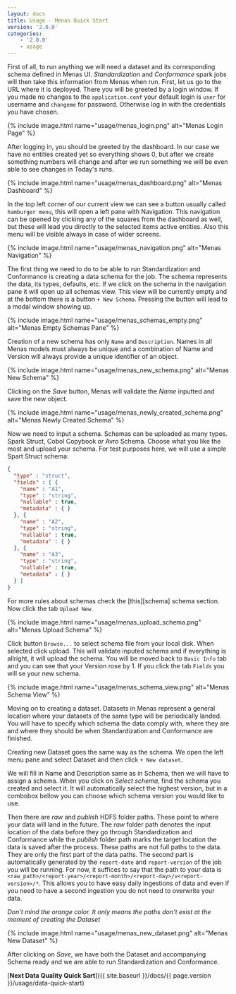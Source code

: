 ```yaml
---
layout: docs
title: Usage - Menas Quick Start
version: '2.0.0'
categories:
    - '2.0.0'
    - usage
---
```


First of all, to run anything we will need a dataset and its corresponding schema defined in Menas UI. _Standardization_ and _Conformance_ spark jobs will then take this information from Menas when run. First, let us go to the URL where it is deployed. There you will be greeted by a login window. If you made no changes to the `application.conf` your default login is `user` for username and `changeme` for password. Otherwise log in with the credentials you have chosen.

{% include image.html name="usage/menas_login.png" alt="Menas Login Page" %}

After logging in, you should be greeted by the dashboard. In our case we have no entities created yet so everything shows 0, but after we create something numbers will change and after we run something we will be even able to see changes in Today's runs.

{% include image.html name="usage/menas_dashboard.png" alt="Menas Dashboard" %}

In the top left corner of our current view we can see a button usually called `hamburger menu`, this will open a left pane with Navigation. This navigation can be opened by clicking any of the squares from the dashboard as well, but these will lead you directly to the selected items active entities. Also this menu will be visible always in case of wider screens.

{% include image.html name="usage/menas_navigation.png" alt="Menas Navigation" %}

The first thing we need to do to be able to run Standardization and Conformance is creating a data schema for the job. The schema represents the data, its types, defaults, etc. If we click on the schema in the navigation pane it will open up all schemas view. This view will be currently empty and at the bottom there is a button `+ New Schema`. Pressing the button will lead to a modal window showing up.

{% include image.html name="usage/menas_schemas_empty.png" alt="Menas Empty Schemas Pane" %}

Creation of a new schema has only `Name` and `Description`. Names in all Menas models must always be unique and a combination of Name and Version will always provide a unique identifier of an object.

{% include image.html name="usage/menas_new_schema.png" alt="Menas New Schema" %}

Clicking on the _Save_ button, Menas will validate the _Name_ inputted and save the new object.

{% include image.html name="usage/menas_newly_created_schema.png" alt="Menas Newly Created Schema" %}

Now we need to input a schema. Schemas can be uploaded as many types. Spark Struct, Cobol Copybook or Avro Schema. Choose what you like the most and upload your schema. For test purposes here, we will use a simple Spart Struct schema:

```json
{
  "type" : "struct",
  "fields" : [ {
    "name" : "A1",
    "type" : "string",
    "nullable" : true,
    "metadata" : { }
  }, {
    "name" : "A2",
    "type" : "string",
    "nullable" : true,
    "metadata" : { }
  }, {
    "name" : "A3",
    "type" : "string",
    "nullable" : true,
    "metadata" : { }
  } ]
}
```

For more rules about schemas check the [this][schema] schema section. Now click the tab `Upload New`.

{% include image.html name="usage/menas_upload_schema.png" alt="Menas Upload Schema" %}

Click button `Browse...` to select schema file from your local disk. When selected click upload. This will validate inputed schema and if everything is allright, it will upload the schema. You will be moved back to `Basic Info` tab and you can see that your Version rose by 1. If you click the tab `Fields` you will se your new schema.

{% include image.html name="usage/menas_schema_view.png" alt="Menas Schema View" %}

Moving on to creating a dataset. Datasets in Menas represent a general location where your datasets of the same type will be periodically landed. You will have to specify which schema the data comply with, where they are and where they should be when Standardization and Conformance are finished.

Creating new Dataset goes the same way as the schema. We open the left menu pane and select Dataset and then click `+ New dataset`.

We will fill in Name and Description same as in Schema, then we will have to assign a schema. When you click on _Select schema_, find the schema you created and select it. It will automatically select the highest version, but in a combobox bellow you can choose which schema version you would like to use.

Then there are _raw_ and _publish_ HDFS folder paths. These point to where your data will land in the future. The _raw_ folder path denotes the input location of the data before they go through Standardization and Conformance while the _publish_ folder path marks the target location the data is saved after the process. These paths are not full paths to the data. They are only the first part of the data paths. The second part is automatically generated by the `report-date` and `report-version` of the job you will be running. For now, it suffices to say that the path to your data is `<raw_path>/<report-year>/<report-month>/<report-day>/v<report-version>/*`. This allows you to have easy daily ingestions of data and even if you need to have a second ingestion you do not need to overwrite your data.

_Don't mind the orange color. It only means the paths don't exist at the moment of creating the Dataset_

{% include image.html name="usage/menas_new_dataset.png" alt="Menas New Dataset" %}

After clicking on _Save_, we have both the Dataset and accompanying Schema ready and we are able to run Standardization and Conformance.

[**Next Data Quality Quick Sart**]({{ site.baseurl }}/docs/{{ page.version }}/usage/data-quick-start)
